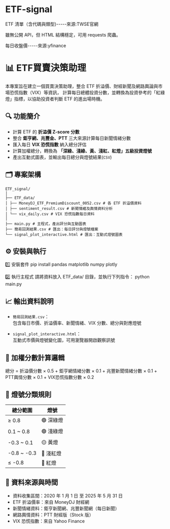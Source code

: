 # ETF-signal

ETF 清單（含代碼與類型)-----來源:TWSE官網

雖無公開 API，但 HTML 結構穩定，可用 requests 爬蟲。


每日收盤價-----來源:yfinance

##
# 📊 ETF買賣決策助理

本專案旨在建立一個買賣決策助理，整合 ETF 折溢價、財經新聞及網路輿論與市場恐慌指數（VIX）等資訊，
計算每日總體投資分數，並轉換為投資參考的「紅綠燈」指標，以協助投資者判斷 ETF 的進出場時機。


## 🔍 功能簡介

- 計算 ETF 的 **折溢價 Z-score 分數** 
- 整合 **鉅亨網、兆豐金、PTT** 三大來源計算每日新聞情緒分數  
- 匯入每日 **VIX 恐慌指數** 納入總分評估  
- 計算加權總分，轉換為 **「深綠、淺綠、黃、淺紅、紅燈」五級投資燈號**  
- 產出互動式圖表，並輸出每日總分與燈號結果(`CSV`)


## 🗂️ 專案架構
``` 
ETF_signal/
│
├── ETF_data/
│ ├── MoneyDJ_ETF_PremiumDiscount_0052.csv # 各 ETF 折溢價資料
│ ├── sentiment_result.csv # 新聞情緒及輿情資料分析
│ └── vix_daily.csv # VIX 恐慌指數每日資料
│
├── main.py # 主程式，產出評分與互動圖表
├── 簡易回測結果.csv # 匯出：每日評分與燈號檔案
└── signal_plot_interactive.html # 匯出：互動式燈號圖表
``` 
## ⚙️ 安裝與執行

1️⃣ 安裝套件
pip install pandas matplotlib numpy plotly

2️⃣ 執行主程式
請將資料放入 ETF_data/ 目錄，並執行下列指令：
python main.py

## 📈 輸出資料說明
- `簡易回測結果.csv`：  
  包含每日市價、折溢價率、新聞情緒、VIX 分數、總分與對應燈號  

- `signal_plot_interactive.html`：  
  互動式市價與燈號變化圖，可用瀏覽器開啟觀察訊號  

## 🧮 加權分數計算邏輯

總分 = 
  折溢價分數 × 0.5 +
  鉅亨網情緒分數 × 0.1 +
  兆豐新聞情緒分數 × 0.1 +
  PTT輿情分數 × 0.1 +
  VIX恐慌指數分數 × 0.2

## 🚦 燈號分類規則

| 總分範圍         | 燈號       |
|-----------------|------------|
| ≥ 0.8           | 🟢 深綠燈  |
| 0.1 ~ 0.8       | 🟢 淺綠燈  |
| -0.3 ~ 0.1      | 🟡 黃燈    |
| -0.8 ~ -0.3     | 🔴 淺紅燈  |
| ≤ -0.8          | 🔴 紅燈    |

## 📌 資料來源與時間
- 資料收集區間：2020 年 1 月 1 日 至 2025 年 5 月 31 日  
- ETF 折溢價率：來自 MoneyDJ 財經網  
- 新聞情緒資料：鉅亨新聞網、兆豐新聞網（每日新聞）  
- 網路輿情資料：PTT 財經版（Stock 版）  
- VIX 恐慌指數：來自 Yahoo Finance  
